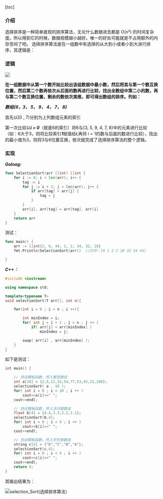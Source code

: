 [toc]

### 介绍

选择排序是一种简单直观的排序算法，无论什么数据进去都是 O(n²) 的时间复杂度。所以用到它的时候，数据规模越小越好。唯一的好处可能就是不占用额外的内存空间了吧。
选择排序算法是在一组数中有选择的从大到小或者小到大进行排序，其逻辑是：

### 逻辑

![](https://www.runoob.com/wp-content/uploads/2019/03/selectionSort.gif)

__在一组数据中从第一个数开始比较出该组数据中最小数，然后将其与第一个数互换位置，然后第二个数再依次从后面的数再进行比较，找出全数组中第二小的数，再与第二个数互换位置，剩余的数依次类推，即可得出数组的排序。列如：__

***数组{6，3， 5， 9， 4， 7， 8}***

首先以[0 , 7)分别为上列数组元素的索引

第一次比较以***i = 0***（就是6的索引）将6与{3, 5, 9, 4, 7, 8}中的元素进行比较（如：6大于3，则将比较索引***1***赋值给***i***,再将 i = 1的数与后面的数进行比较），找出的最小值为3，则将3与6位置互换，依次就完成了选择排序算法的整个逻辑。

### 实现
***Golnag:***

```go
func SelectionSort(arr []int) []int {
	for i := 0; i < len(arr); i++ {
		tag := i
		for j := i + 1; j < len(arr); j++ {
			if arr[tag] > arr[j] {
				tag = j
			}
		}
		arr[i], arr[tag] = arr[tag], arr[i]
	}
	return arr
}
```
测试：
```go
func main() {
	arr := []int{2, 0, 44, 1, 2, 34, 32, 10}
	fmt.Println(SelectionSort(arr))  //打印：[0 1 2 2 10 32 34 44]

}
```
***C++：***

```c++
#include <iostream>

using namespace std;

template<typename T>
void selectionSort(T arr[], int n){

    for(int i = 0 ; i < n ; i ++){

        int minIndex = i;
        for( int j = i + 1 ; j < n ; j ++ )
            if( arr[j] < arr[minIndex] )
                minIndex = j;

        swap( arr[i] , arr[minIndex] );
    }
}
```

如下是测试：

```c++
int main() {

    // 测试模板函数，传入整型数组
    int a[10] = {2,6,12,32,54,77,53,45,31,200};
    selectionSort( a , 10 );
    for( int i = 0 ; i < 10 ; i ++ )
        cout<<a[i]<<" ";
    cout<<endl;

    // 测试模板函数，传入浮点数数组
    float b[4] = {4.4,3.3,2.2,1.1};
    selectionSort(b,4);
    for( int i = 0 ; i < 4 ; i ++ )
        cout<<b[i]<<" ";
    cout<<endl;

    // 测试模板函数，传入字符串数组
    string c[4] = {"D","C","B","A"};
    selectionSort(c,4);
    for( int i = 0 ; i < 4 ; i ++ )
        cout<<c[i]<<" ";
    cout<<endl;
    return 0;
}
```

其输出结果为：


![selection_Sort(选择排序算法）](https://cdn.learnku.com/uploads/images/202101/31/69310/48Y9P8NxRe.png!large)